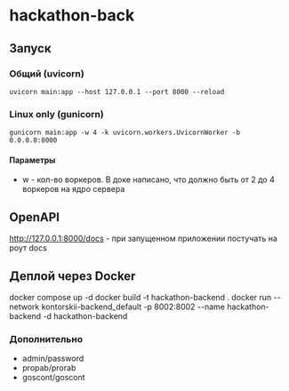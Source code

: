 # hackathon-back

## Запуск
### Общий (uvicorn)
    uvicorn main:app --host 127.0.0.1 --port 8000 --reload
### Linux only (gunicorn)
    gunicorn main:app -w 4 -k uvicorn.workers.UvicornWorker -b 0.0.0.0:8000

#### Параметры
* w - кол-во воркеров. В доке написано, что должно быть от 2 до 4 воркеров на ядро сервера
## OpenAPI
http://127.0.0.1:8000/docs - при запущенном приложении постучать на роут docs
## Деплой через Docker

docker compose up -d
docker build -t hackathon-backend .
docker run --network kontorskii-backend_default -p 8002:8002 --name hackathon-backend -d hackathon-backend

### Дополнительно
- admin/password
- propab/prorab
- goscont/goscont
